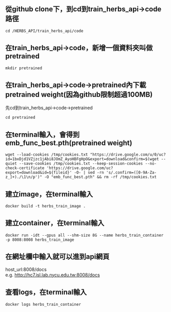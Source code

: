 ## 從github clone下，到cd到train_herbs_api->code路徑  
```
cd /HERBS_API/train_herbs_api/code
```

## 在train_herbs_api->code，新增一個資料夾叫做pretrained
```
mkdir pretrained
```

## 在train_herbs_api->code->pretrained內下載pretrained weight(因為github限制超過100MB)  
先cd到train_herbs_api->code->pretrained  
```
cd pretrained
```

## 在terminal輸入，會得到emb_func_best.pth(pretrained weight)  
```
wget --load-cookies /tmp/cookies.txt "https://drive.google.com/u/0/uc?id=1bxDjd1VZjzc1jAbi8JOmZ_AyoHBFgHpO&export=download&confirm=$(wget --quiet --save-cookies /tmp/cookies.txt --keep-session-cookies --no-check-certificate 'https://drive.google.com/uc?export=download&id=${fileid}' -O- | sed -rn 's/.confirm=([0-9A-Za-z_]+)./\1\n/p')" -O "emb_func_best.pth" && rm -rf /tmp/cookies.txt
```

## 建立image，在terminal輸入
```
docker build -t herbs_train_image .
```

## 建立container，在terminal輸入
```
docker run -idt --gpus all --shm-size 8G --name herbs_train_container -p 8008:8008 herbs_train_image
```

## 在網址欄中輸入就可以進到api網頁
host_url:8008/docs  
e.g. http://hc7.isl.lab.nycu.edu.tw:8008/docs

## 查看logs，在terminal輸入
```
docker logs herbs_train_container
```
